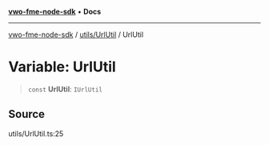 [**vwo-fme-node-sdk**](../../../README.md) • **Docs**

---

[vwo-fme-node-sdk](../../../modules.md) / [utils/UrlUtil](../README.md) / UrlUtil

# Variable: UrlUtil

> `const` **UrlUtil**: `IUrlUtil`

## Source

utils/UrlUtil.ts:25
